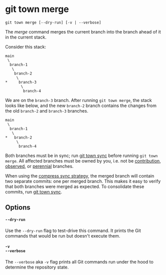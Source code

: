 # git town merge

```command-summary
git town merge [--dry-run] [-v | --verbose]
```

The _merge_ command merges the current branch into the branch ahead of it in the
current stack.

Consider this stack:

```
main
 \
  branch-1
   \
    branch-2
     \
*     branch-3
       \
        branch-4
```

We are on the `branch-3` branch. After running `git town merge`, the stack looks
like below, and the new `branch-2` branch contains the changes from the old
`branch-2` and `branch-3` branches.

```
main
 \
  branch-1
   \
*   branch-2
     \
      branch-4
```

Both branches must be in sync; run [git town sync](sync.md) before running
`git town merge`. All affected branches must be owned by you, i.e. not be
[contribution](../branch-types.md#contribution-branches),
[observed](../branch-types.md#observed-branches), or
[perennial](../branch-types.md#perennial-branches) branches.

When using the
[compress sync strategy](../preferences/sync-feature-strategy.md#compress), the
merged branch will contain two separate commits: one per merged branch. This
makes it easy to verify that both branches were merged as expected. To
consolidate these commits, run [git town sync](sync.md).

## Options

#### `--dry-run`

Use the `--dry-run` flag to test-drive this command. It prints the Git commands
that would be run but doesn't execute them.

#### `-v`<br>`--verbose`

The `--verbose` aka `-v` flag prints all Git commands run under the hood to
determine the repository state.
